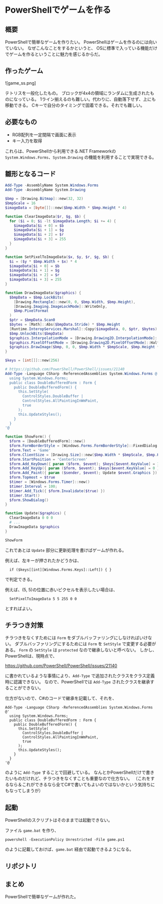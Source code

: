 # PowerShellでゲームを作る

## 概要

PowerShellで簡単なゲームを作りたい。
PowerShellはゲームを作るのには向いていない。
なぜこんなことをするかというと、
OSに標準で入っている機能だけでゲームを作るということに魅力を感じるからだ。

## 作ったゲーム

![game_ss.png]

テトリスを一般化したもの。
ブロックが4x4の領域にランダムに生成されたものになっている。
1ライン揃えるのも難しい。代わりに、自動落下せず、上にも移動できる。
Cキーで自分のタイミングで固着できる。それでも難しい。

## 必要なもの

* RGB配列を一定間隔で画面に表示
* キー入力を取得

これらは、PowerShellから利用できる.NET Frameworkの `System.Windows.Forms`、`System.Drawing`
の機能を利用することで実現できる。

## 雛形となるコード

```powershell
Add-Type -AssemblyName System.Windows.Forms
Add-Type -AssemblyName System.Drawing

$bmp = [Drawing.Bitmap]::new(32, 32)
$bmpScale = 16
$imageData = [byte[]]::new($bmp.Width * $bmp.Height * 4)

function ClearImageData($r, $g, $b) {
  for ($i = 0; $i -lt $imageData.Length; $i += 4) {
    $imageData[$i + 0] = $b
    $imageData[$i + 1] = $g
    $imageData[$i + 2] = $r
    $imageData[$i + 3] = 255
  }
}

function SetPixelToImageData($x, $y, $r, $g, $b) {
  $i = ($y * $bmp.Width + $x) * 4
  $imageData[$i + 0] = $b
  $imageData[$i + 1] = $g
  $imageData[$i + 2] = $r
  $imageData[$i + 3] = 255
}

function DrawImageData($graphics) {
  $bmpData = $bmp.LockBits(
    [Drawing.Rectangle]::new(0, 0, $bmp.Width, $bmp.Height),
    [Drawing.Imaging.ImageLockMode]::WriteOnly,
    $bmp.PixelFormat
  )
  $ptr = $bmpData.Scan0
  $bytes = [Math]::Abs($bmpData.Stride) * $bmp.Height
  [Runtime.InteropServices.Marshal]::Copy($imageData, 0, $ptr, $bytes)
  $bmp.UnlockBits($bmpData)
  $graphics.InterpolationMode = [Drawing.Drawing2D.InterpolationMode]::NearestNeighbor
  $graphics.PixelOffsetMode = [Drawing.Drawing2D.PixelOffsetMode]::Half
  $graphics.DrawImage($bmp, 0, 0, $bmp.Width * $bmpScale, $bmp.Height * $bmpScale);
}

$keys = [int[]]::new(256)

# https://github.com/PowerShell/PowerShell/issues/21140
Add-Type -Language CSharp -ReferencedAssemblies System.Windows.Forms @'
  using System.Windows.Forms;
  public class DoubleBufferedForm : Form {
    public DoubleBufferedForm() {
      this.SetStyle( 
        ControlStyles.DoubleBuffer |
        ControlStyles.AllPaintingInWmPaint,
        true
      );
      this.UpdateStyles();
    }
  }
'@

function ShowForm() {
  $form = [DoubleBufferedForm]::new()
  $form.FormBorderStyle = [Windows.Forms.FormBorderStyle]::FixedDialog
  $form.Text = 'Game'
  $form.ClientSize = [Drawing.Size]::new($bmp.Width * $bmpScale, $bmp.Height * $bmpScale)
  $form.StartPosition = 'CenterScreen'
  $form.Add_KeyDown({ param ($form, $event); $keys[$event.KeyValue] = 1 })
  $form.Add_KeyUp({ param ($form, $event); $keys[$event.KeyValue] = 0 })
  $form.Add_Paint({ param ($sender, $event); Update $event.Graphics })
  $form.Topmost = $true
  $timer = [Windows.Forms.Timer]::new()
  $timer.Interval = 100;
  $timer.Add_Tick({ $form.Invalidate($true) })
  $timer.Start()
  $form.ShowDialog()
}

function Update($graphics) {
  ClearImageData 0 0 0
  # ...
  DrawImageData $graphics
}

ShowForm
```

これであとは `Update` 部分に更新処理を書けばゲームが作れる。

例えば、左キーが押されたかどうかは、

```
  if ($keys[[int][Windows.Forms.Keys]::Left]) { }
```

で判定できる。

例えば、(5, 5)の位置に赤いピクセルを表示したい場合は、

```
  SetPixelToImageData 5 5 255 0 0
```

とすればよい。

## チラつき対策

チラつきをなくすためには `Form` をダブルバッファリングにしなければいけない。
ダブルバッファリングにするためには `Form` を `SetStyle` で変更する必要がある。
`Form` の `SetStyle` は `protected` なので継承しないと呼べない。
しかし、PowerShellは、現時点で、

https://github.com/PowerShell/PowerShell/issues/21140

に書かれているような事情により、`Add-Type` で追加されたクラスをクラス定義時に認識できない。
なので、PowerShellでは `Add-Type` されたクラスを継承することができない。

仕方がないので、C#のコードで継承を記載して、それを、

```
Add-Type -Language CSharp -ReferencedAssemblies System.Windows.Forms @'
  using System.Windows.Forms;
  public class DoubleBufferedForm : Form {
    public DoubleBufferedForm() {
      this.SetStyle( 
        ControlStyles.DoubleBuffer |
        ControlStyles.AllPaintingInWmPaint,
        true
      );
      this.UpdateStyles();
    }
  }
'@
```

のように `Add-Type` することで回避している。
なんとかPowerShellだけで書きたいものだけれど、チラつきをなくすことも重要なので仕方ない。
（これをするなら＆これができるなら全てC#で書いてもよいのではないかという気持ちにもなってしまうが）

## 起動

PowerShellのスクリプトはそのままでは起動できない。

ファイル `game.bat` を作り、

```
powershell -ExecutionPolicy Unrestricted -File game.ps1
```

のように記載しておけば、`game.bat` 経由で起動できるようになる。

## リポジトリ


## まとめ

PowerShellで簡単なゲームが作れた。

